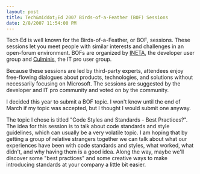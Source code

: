 ```yaml
---
layout: post
title: Tech&middot;Ed 2007 Birds-of-a-Feather (BOF) Sessions
date: 2/8/2007 11:54:00 PM
---
```


Tech·Ed is well known for the Birds-of-a-Feather, or BOF, sessions. These sessions let you meet people with similar interests and challenges in an open-forum environment. BOFs are organized by [INETA](http://www.ineta.org), the developer user group and [Culminis](http://www.culminis.org), the IT pro user group.

Because these sessions are led by third-party experts, attendees enjoy free-flowing dialogues about products, technologies, and solutions without necessarily focusing on Microsoft. The sessions are suggested by the developer and IT pro community and voted on by the community.

I decided this year to submit a BOF topic. I won't know until the end of March if my topic was accepted, but I thought I would submit one anyway.

The topic I chose is titled "Code Styles and Standards - Best Practices?". The idea for this session is to talk about code standards and style guidelines, which can usually be a very volatile topic. I am hoping that by getting a group of relative strangers together we can talk about what our experiences have been with code standards and styles, what worked, what didn't, and why having them is a good idea. Along the way, maybe we'll discover some "best practices" and some creative ways to make introducing standards at your company a little bit easier.

